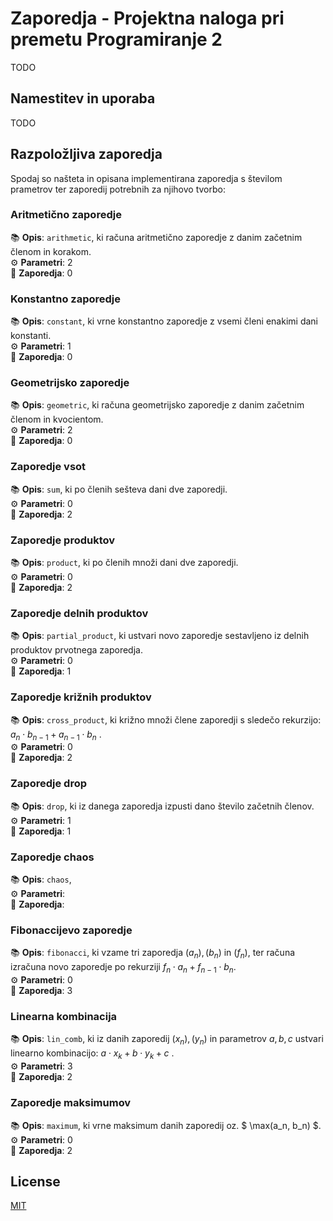 # Zaporedja - Projektna naloga pri premetu Programiranje 2

TODO
## Namestitev in uporaba
TODO
## Razpoložljiva zaporedja
Spodaj so našteta in opisana implementirana zaporedja s številom prametrov ter zaporedij potrebnih za njihovo tvorbo:

### Aritmetično zaporedje

📚 **Opis**: `arithmetic`, ki računa aritmetično zaporedje z danim začetnim členom in korakom.<br>⚙️ **Parametri**:   2 <br>🚀 **Zaporedja**:   0  



 ### Konstantno zaporedje

📚 **Opis**: `constant`, ki vrne konstantno zaporedje z vsemi členi enakimi dani konstanti. <br>⚙️ **Parametri**:   1  <br>🚀 **Zaporedja**:   0   


 
### Geometrijsko zaporedje

📚 **Opis**: `geometric`, ki računa geometrijsko zaporedje z danim začetnim členom in kvocientom. <br>⚙️ **Parametri**:   2  <br>🚀 **Zaporedja**:   0 



### Zaporedje vsot

📚 **Opis**: `sum`, ki po členih sešteva dani dve zaporedji. <br>⚙️ **Parametri**:   0 <br>🚀 **Zaporedja**:   2   
 


 ### Zaporedje produktov

📚 **Opis**: `product`, ki po členih množi dani dve zaporedji. <br>⚙️ **Parametri**:   0  <br>🚀 **Zaporedja**:   2 

 

 ### Zaporedje delnih produktov
 
📚 **Opis**: `partial_product`, ki ustvari novo zaporedje sestavljeno iz delnih produktov prvotnega zaporedja. <br>⚙️ **Parametri**:   0  <br>🚀 **Zaporedja**:   1
 

### Zaporedje križnih produktov
 
 📚 **Opis**: `cross_product`, ki križno množi člene zaporedji s sledečo rekurzijo:  $a_n \cdot b_{n-1} + a_{n-1} \cdot b_n$ . <br>⚙️ **Parametri**:   0  <br>🚀 **Zaporedja**:   2


### Zaporedje drop
 
 📚 **Opis**: `drop`, ki iz danega zaporedja izpusti dano število začetnih členov. <br>⚙️ **Parametri**:   1  <br>🚀 **Zaporedja**:   1

 
### Zaporedje chaos
 
 📚 **Opis**: `chaos`,  <br>⚙️ **Parametri**:     <br>🚀 **Zaporedja**: 


### Fibonaccijevo zaporedje
 
 📚 **Opis**: `fibonacci`, ki vzame tri zaporedja $(a_n), (b_n)$ in $(f_n)$, ter računa izračuna novo zaporedje po rekurziji $f_n \cdot a_n + f_{n-1} \cdot b_n$. <br>⚙️ **Parametri**:   0  <br>🚀 **Zaporedja**:   3


### Linearna kombinacija
 
 📚 **Opis**: `lin_comb`, ki iz danih zaporedij $(x_n), (y_n)$ in parametrov $a, b, c$ ustvari linearno kombinacijo: $a \cdot x_k + b \cdot y_k + c$ . <br>⚙️ **Parametri**:   3  <br>🚀 **Zaporedja**:   2


### Zaporedje maksimumov

📚 **Opis**: `maximum`, ki vrne maksimum danih zaporedij oz. $ \max(a_n, b_n) $. <br>⚙️ **Parametri**:   0  <br>🚀 **Zaporedja**:   2



## License
[MIT](https://choosealicense.com/licenses/mit/)

